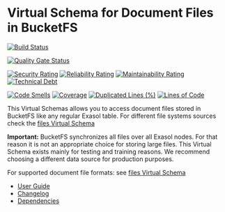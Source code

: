 # Virtual Schema for Document Files in BucketFS

[![Build Status](https://github.com/exasol/bucketfs-document-files-virtual-schema/actions/workflows/ci-build.yml/badge.svg)](https://github.com/exasol/bucketfs-document-files-virtual-schema/actions/workflows/ci-build.yml)

[![Quality Gate Status](https://sonarcloud.io/api/project_badges/measure?project=com.exasol%3Abucketfs-document-files-virtual-schema&metric=alert_status)](https://sonarcloud.io/dashboard?id=com.exasol%3Abucketfs-document-files-virtual-schema)

[![Security Rating](https://sonarcloud.io/api/project_badges/measure?project=com.exasol%3Abucketfs-document-files-virtual-schema&metric=security_rating)](https://sonarcloud.io/dashboard?id=com.exasol%3Abucketfs-document-files-virtual-schema)
[![Reliability Rating](https://sonarcloud.io/api/project_badges/measure?project=com.exasol%3Abucketfs-document-files-virtual-schema&metric=reliability_rating)](https://sonarcloud.io/dashboard?id=com.exasol%3Abucketfs-document-files-virtual-schema)
[![Maintainability Rating](https://sonarcloud.io/api/project_badges/measure?project=com.exasol%3Abucketfs-document-files-virtual-schema&metric=sqale_rating)](https://sonarcloud.io/dashboard?id=com.exasol%3Abucketfs-document-files-virtual-schema)
[![Technical Debt](https://sonarcloud.io/api/project_badges/measure?project=com.exasol%3Abucketfs-document-files-virtual-schema&metric=sqale_index)](https://sonarcloud.io/dashboard?id=com.exasol%3Abucketfs-document-files-virtual-schema)

[![Code Smells](https://sonarcloud.io/api/project_badges/measure?project=com.exasol%3Abucketfs-document-files-virtual-schema&metric=code_smells)](https://sonarcloud.io/dashboard?id=com.exasol%3Abucketfs-document-files-virtual-schema)
[![Coverage](https://sonarcloud.io/api/project_badges/measure?project=com.exasol%3Abucketfs-document-files-virtual-schema&metric=coverage)](https://sonarcloud.io/dashboard?id=com.exasol%3Abucketfs-document-files-virtual-schema)
[![Duplicated Lines (%)](https://sonarcloud.io/api/project_badges/measure?project=com.exasol%3Abucketfs-document-files-virtual-schema&metric=duplicated_lines_density)](https://sonarcloud.io/dashboard?id=com.exasol%3Abucketfs-document-files-virtual-schema)
[![Lines of Code](https://sonarcloud.io/api/project_badges/measure?project=com.exasol%3Abucketfs-document-files-virtual-schema&metric=ncloc)](https://sonarcloud.io/dashboard?id=com.exasol%3Abucketfs-document-files-virtual-schema)

This Virtual Schemas allows you to access document files stored in BucketFS like any regular Exasol table. For different file systems sources check the [files Virtual Schema][files-vs]

**Important:** BucketFS synchronizes all files over all Exasol nodes. For that reason it is not an appropriate choice for storing large files. This Virtual Schema exists mainly for testing and training reasons. We recommend choosing a different data source for production purposes.

For supported document file formats: see [files Virtual Schema][files-vs]

* [User Guide](doc/user_guide/user_guide.md)
* [Changelog](doc/changes/changelog.md)
* [Dependencies](dependencies.md)

[files-vs]: https://github.com/exasol/virtual-schema-common-document-files
